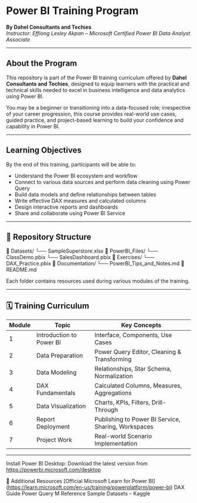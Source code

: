#  Power BI Training Program  
**By Dahel Consultants and Techies**  
*Instructor: Effiong Lesley Akpan – Microsoft Certified Power BI Data Analyst Associate*

---

## About the Program

This repository is part of the Power BI training curriculum offered by **Dahel Consultants and Techies**, designed to equip learners with the practical and technical skills needed to excel in business intelligence and data analytics using Power BI.

You may be a beginner or transitioning into a data-focused role; irrespective of your career progression, this course provides real-world use cases, guided practice, and project-based learning to build your confidence and capability in Power BI.

---

## Learning Objectives

By the end of this training, participants will be able to:
- Understand the Power BI ecosystem and workflow
- Connect to various data sources and perform data cleaning using Power Query
- Build data models and define relationships between tables
- Write effective DAX measures and calculated columns
- Design interactive reports and dashboards
- Share and collaborate using Power BI Service
---

## 🧱 Repository Structure

📁 Datasets/
└── SampleSuperstore.xlsx
📁 PowerBI_Files/
└── ClassDemo.pbix
└── SalesDashboard.pbix
📁 Exercises/
└── DAX_Practice.pbix
📁 Documentation/
└── PowerBI_Tips_and_Notes.md
📄 README.md

Each folder contains resources used during various modules of the training.

---

## 🗓️ Training Curriculum

| Module | Topic                    | Key Concepts |
|--------|--------------------------|--------------|
| 1      | Introduction to Power BI | Interface, Components, Use Cases |
| 2      | Data Preparation         | Power Query Editor, Cleaning & Transforming |
| 3      | Data Modeling            | Relationships, Star Schema, Normalization |
| 4      | DAX Fundamentals         | Calculated Columns, Measures, Aggregations |
| 5      | Data Visualization       | Charts, KPIs, Filters, Drill-Through |
| 6      | Report Deployment        | Publishing to Power BI Service, Sharing, Workspaces |
| 7      | Project Work             | Real-world Scenario Implementation |

---

Install Power BI Desktop:
Download the latest version from https://powerbi.microsoft.com/desktop

📘 Additional Resources
[Official Microsoft Learn for Power BI] (https://learn.microsoft.com/en-us/training/powerplatform/power-bi)
DAX Guide
Power Query M Reference
Sample Datasets – Kaggle

